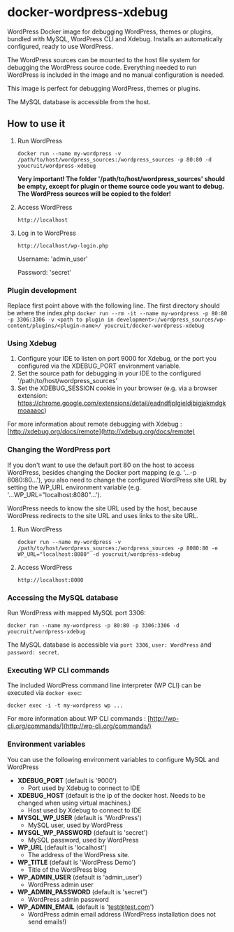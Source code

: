 # docker-wordpress-xdebug
WordPress Docker image for debugging WordPress, themes or plugins, bundled with MySQL, WordPress CLI and Xdebug. 
Installs an automatically configured, ready to use WordPress. 

The WordPress sources can be mounted to the host file system for debugging the WordPress source code.
Everything needed to run WordPress is included in the image and no manual configuration is needed. 

This image is perfect for debugging WordPress, themes or plugins.

The MySQL database is accessible from the host. 

## How to use it
1. Run WordPress

    ```
    docker run --name my-wordpress -v /path/to/host/wordpress_sources:/wordpress_sources -p 80:80 -d youcruit/wordpress-xdebug
    ```
    
    **Very important!
    The folder '/path/to/host/wordpress_sources' should be empty, except for plugin or theme source code you want to debug. The WordPress sources will be copied to the folder!**
2. Access WordPress

    ```
    http://localhost
    ```

2. Log in to WordPress

    ```
    http://localhost/wp-login.php
    ```

    Username: 'admin_user'
    
    Password: 'secret'


### Plugin development

Replace first point above with the following line. The first directory should be where the index.php
    ```
    docker run --rm -it --name my-wordpress -p 80:80 -p 3306:3306 -v <path to plugin in development>:/wordpress_sources/wp-content/plugins/<plugin-name>/ youcruit/docker-wordpress-xdebug
    ```

### Using Xdebug
 1. Configure your IDE to listen on port 9000 for Xdebug, or the port you configured via the XDEBUG_PORT environment variable.
 2. Set the source path for debugging in your IDE to the configured '/path/to/host/wordpress_sources'
 3. Set the XDEBUG_SESSION cookie in your browser (e.g. via a browser extension:  https://chrome.google.com/extensions/detail/eadndfjplgieldjbigjakmdgkmoaaaoc)

For more information about remote debugging with Xdebug : [http://xdebug.org/docs/remote](http://xdebug.org/docs/remote)

### Changing the WordPress port
If you don't want to use the default port 80 on the host to access WordPress, besides changing the Docker port mapping (e.g. '...-p 8080:80...'), you also need to change the configured WordPress site URL by setting the WP_URL environment variable (e.g. '...WP_URL="localhost:8080"...').

WordPress needs to know the site URL used by the host, because WordPress redirects to the site URL and uses links to the site URL. 

1. Run WordPress

    ```
    docker run --name my-wordpress -v /path/to/host/wordpress_sources:/wordpress_sources -p 8080:80 -e WP_URL="localhost:8080" -d youcruit/wordpress-xdebug
    ```
2. Access WordPress

    ```
    http://localhost:8080
    ```

### Accessing the MySQL database
Run WordPress with mapped MySQL port 3306:

```
docker run --name my-wordpress -p 80:80 -p 3306:3306 -d youcruit/wordpress-xdebug
```

The MySQL database is accessible via ```port 3306```, ```user: WordPress``` and ```password: secret```.

### Executing WP CLI commands
The included WordPress command line interpreter (WP CLI) can be executed via ```docker exec```:

``` 
docker exec -i -t my-wordpress wp ...
```

For more information about WP CLI commands : [http://wp-cli.org/commands/](http://wp-cli.org/commands/)

###  Environment variables
You can use the following environment variables to configure MySQL and WordPress

* **XDEBUG_PORT** (default is '9000')
  * Port used by Xdebug to connect to IDE 
* **XDEBUG_HOST** (default is the ip of the docker host. Needs to be changed when using virtual machines.)
  * Host used by Xdebug to connect to IDE 
* **MYSQL_WP_USER** (default is 'WordPress')
  * MySQL user, used by WordPress
* **MYSQL_WP_PASSWORD** (default is 'secret')
  * MySQL password, used by WordPress
* **WP_URL** (default is 'localhost')
  * The address of the WordPress site.
* **WP_TITLE** (default is 'WordPress Demo')
  * Title of the WordPress blog
* **WP_ADMIN_USER** (default is 'admin_user')
  * WordPress admin user
* **WP_ADMIN_PASSWORD** (default is 'secret”)
  * WordPress admin password
* **WP_ADMIN_EMAIL** (default is 'test@test.com')
  * WordPress admin email address (WordPress installation does not send emails!)

